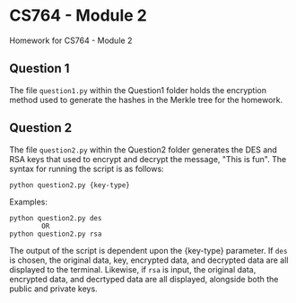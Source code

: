 # CS764 - Module 2
Homework for CS764 - Module 2

## Question 1

The file ```question1.py``` within the Question1 folder holds the encryption method used to generate the hashes in the Merkle tree for the homework.

## Question 2

The file ```question2.py``` within the Question2 folder generates the DES and RSA keys that used to encrypt and decrypt the message, "This is fun". The syntax for running the script is as follows:

```
python question2.py {key-type}
```

Examples:

```
python question2.py des
        OR
python question2.py rsa
```

The output of the script is dependent upon the {key-type} parameter. If ```des``` is chosen, the original data, key, encrypted data, and decrypted data are all displayed to the terminal. Likewise, if ```rsa``` is input, the original data, encrypted data, and decrtyped data are all displayed, alongside both the public and private keys.